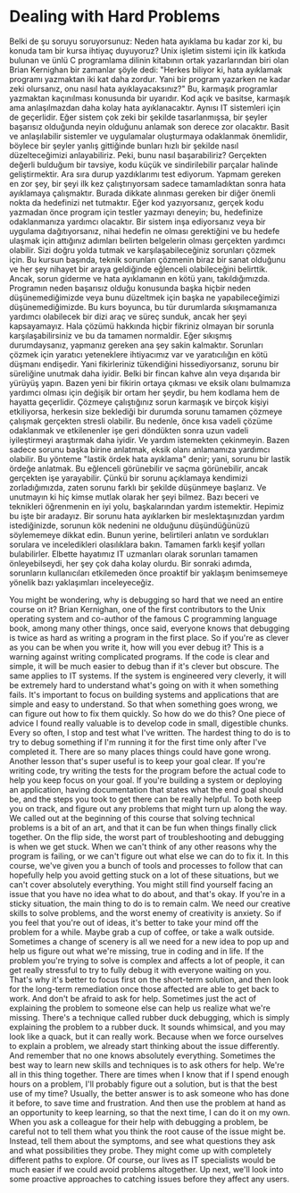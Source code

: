 # Dealing with Hard Problems

Belki de şu soruyu soruyorsunuz: Neden hata ayıklama bu kadar zor ki, bu konuda tam bir kursa ihtiyaç duyuyoruz? Unix işletim sistemi için ilk katkıda bulunan ve ünlü C programlama dilinin kitabının ortak yazarlarından biri olan Brian Kernighan bir zamanlar şöyle dedi: "Herkes biliyor ki, hata ayıklamak programı yazmaktan iki kat daha zordur. Yani bir program yazarken ne kadar zeki olursanız, onu nasıl hata ayıklayacaksınız?" Bu, karmaşık programlar yazmaktan kaçınılması konusunda bir uyarıdır. Kod açık ve basitse, karmaşık ama anlaşılmazdan daha kolay hata ayıklanacaktır. Aynısı IT sistemleri için de geçerlidir. Eğer sistem çok zeki bir şekilde tasarlanmışsa, bir şeyler başarısız olduğunda neyin olduğunu anlamak son derece zor olacaktır. Basit ve anlaşılabilir sistemler ve uygulamalar oluşturmaya odaklanmak önemlidir, böylece bir şeyler yanlış gittiğinde bunları hızlı bir şekilde nasıl düzelteceğimizi anlayabiliriz. Peki, bunu nasıl başarabiliriz? Gerçekten değerli bulduğum bir tavsiye, kodu küçük ve sindirilebilir parçalar halinde geliştirmektir. Ara sıra durup yazdıklarımı test ediyorum. Yapmam gereken en zor şey, bir şeyi ilk kez çalıştırıyorsam sadece tamamladıktan sonra hata ayıklamaya çalışmaktır. Burada dikkate alınması gereken bir diğer önemli nokta da hedefinizi net tutmaktır. Eğer kod yazıyorsanız, gerçek kodu yazmadan önce program için testler yazmayı deneyin; bu, hedefinize odaklanmanıza yardımcı olacaktır. Bir sistem inşa ediyorsanız veya bir uygulama dağıtıyorsanız, nihai hedefin ne olması gerektiğini ve bu hedefe ulaşmak için attığınız adımları belirten belgelerin olması gerçekten yardımcı olabilir. Sizi doğru yolda tutmak ve karşılaşabileceğiniz sorunları çözmek için. Bu kursun başında, teknik sorunları çözmenin biraz bir sanat olduğunu ve her şey nihayet bir araya geldiğinde eğlenceli olabileceğini belirttik. Ancak, sorun giderme ve hata ayıklamanın en kötü yanı, takıldığımızda. Programın neden başarısız olduğu konusunda başka hiçbir neden düşünemediğimizde veya bunu düzeltmek için başka ne yapabileceğimizi düşünemediğimizde. Bu kurs boyunca, bu tür durumlarda sıkışmamanıza yardımcı olabilecek bir dizi araç ve süreç sunduk, ancak her şeyi kapsayamayız. Hala çözümü hakkında hiçbir fikriniz olmayan bir sorunla karşılaşabilirsiniz ve bu da tamamen normaldir. Eğer sıkışmış durumdaysanız, yapmanız gereken ana şey sakin kalmaktır. Sorunları çözmek için yaratıcı yeteneklere ihtiyacımız var ve yaratıcılığın en kötü düşmanı endişedir. Yani fikirleriniz tükendiğini hissediyorsanız, sorunu bir süreliğine unutmak daha iyidir. Belki bir fincan kahve alın veya dışarıda bir yürüyüş yapın. Bazen yeni bir fikirin ortaya çıkması ve eksik olanı bulmamıza yardımcı olması için değişik bir ortam her şeydir, bu hem kodlama hem de hayatta geçerlidir. Çözmeye çalıştığınız sorun karmaşık ve birçok kişiyi etkiliyorsa, herkesin size beklediği bir durumda sorunu tamamen çözmeye çalışmak gerçekten stresli olabilir. Bu nedenle, önce kısa vadeli çözüme odaklanmak ve etkilenenler işe geri döndükten sonra uzun vadeli iyileştirmeyi araştırmak daha iyidir. Ve yardım istemekten çekinmeyin. Bazen sadece sorunu başka birine anlatmak, eksik olanı anlamamıza yardımcı olabilir. Bu yönteme "lastik ördek hata ayıklama" denir; yani, sorunu bir lastik ördeğe anlatmak. Bu eğlenceli görünebilir ve saçma görünebilir, ancak gerçekten işe yarayabilir. Çünkü bir sorunu açıklamaya kendimizi zorladığımızda, zaten sorunu farklı bir şekilde düşünmeye başlarız. Ve unutmayın ki hiç kimse mutlak olarak her şeyi bilmez. Bazı beceri ve teknikleri öğrenmenin en iyi yolu, başkalarından yardım istemektir. Hepimiz bu işte bir aradayız. Bir sorunu hata ayıklarken bir meslektaşınızdan yardım istediğinizde, sorunun kök nedenini ne olduğunu düşündüğünüzü söylememeye dikkat edin. Bunun yerine, belirtileri anlatın ve sordukları sorulara ve inceledikleri olasılıklara bakın. Tamamen farklı keşif yolları bulabilirler. Elbette hayatımız IT uzmanları olarak sorunları tamamen önleyebilseydi, her şey çok daha kolay olurdu. Bir sonraki adımda, sorunların kullanıcıları etkilemeden önce proaktif bir yaklaşım benimsemeye yönelik bazı yaklaşımları inceleyeceğiz.

You might be wondering, why is debugging so hard that we need an entire course on it? Brian Kernighan, one of the first contributors to the Unix operating system and co-author of the famous C programming language book, among many other things, once said, everyone knows that debugging is twice as hard as writing a program in the first place. So if you're as clever as you can be when you write it, how will you ever debug it? This is a warning against writing complicated programs. If the code is clear and simple, it will be much easier to debug than if it's clever but obscure. The same applies to IT systems. If the system is engineered very cleverly, it will be extremely hard to understand what's going on with it when something fails. It's important to focus on building systems and applications that are simple and easy to understand. So that when something goes wrong, we can figure out how to fix them quickly. So how do we do this? One piece of advice I found really valuable is to develop code in small, digestible chunks. Every so often, I stop and test what I've written. The hardest thing to do is to try to debug something if I'm running it for the first time only after I've completed it. There are so many places things could have gone wrong. Another lesson that's super useful is to keep your goal clear. If you're writing code, try writing the tests for the program before the actual code to help you keep focus on your goal. If you're building a system or deploying an application, having documentation that states what the end goal should be, and the steps you took to get there can be really helpful. To both keep you on track, and figure out any problems that might turn up along the way. We called out at the beginning of this course that solving technical problems is a bit of an art, and that it can be fun when things finally click together. On the flip side, the worst part of troubleshooting and debugging is when we get stuck. When we can't think of any other reasons why the program is failing, or we can't figure out what else we can do to fix it. In this course, we've given you a bunch of tools and processes to follow that can hopefully help you avoid getting stuck on a lot of these situations, but we can't cover absolutely everything. You might still find yourself facing an issue that you have no idea what to do about, and that's okay. If you're in a sticky situation, the main thing to do is to remain calm. We need our creative skills to solve problems, and the worst enemy of creativity is anxiety. So if you feel that you're out of ideas, it's better to take your mind off the problem for a while. Maybe grab a cup of coffee, or take a walk outside. Sometimes a change of scenery is all we need for a new idea to pop up and help us figure out what we're missing, true in coding and in life. If the problem you're trying to solve is complex and affects a lot of people, it can get really stressful to try to fully debug it with everyone waiting on you. That's why it's better to focus first on the short-term solution, and then look for the long-term remediation once those affected are able to get back to work. And don't be afraid to ask for help. Sometimes just the act of explaining the problem to someone else can help us realize what we're missing. There's a technique called rubber duck debugging, which is simply explaining the problem to a rubber duck. It sounds whimsical, and you may look like a quack, but it can really work. Because when we force ourselves to explain a problem, we already start thinking about the issue differently. And remember that no one knows absolutely everything. Sometimes the best way to learn new skills and techniques is to ask others for help. We're all in this thing together. There are times when I know that if I spend enough hours on a problem, I'll probably figure out a solution, but is that the best use of my time? Usually, the better answer is to ask someone who has done it before, to save time and frustration. And then use the problem at hand as an opportunity to keep learning, so that the next time, I can do it on my own. When you ask a colleague for their help with debugging a problem, be careful not to tell them what you think the root cause of the issue might be. Instead, tell them about the symptoms, and see what questions they ask and what possibilities they probe. They might come up with completely different paths to explore. Of course, our lives as IT specialists would be much easier if we could avoid problems altogether. Up next, we'll look into some proactive approaches to catching issues before they affect any users.